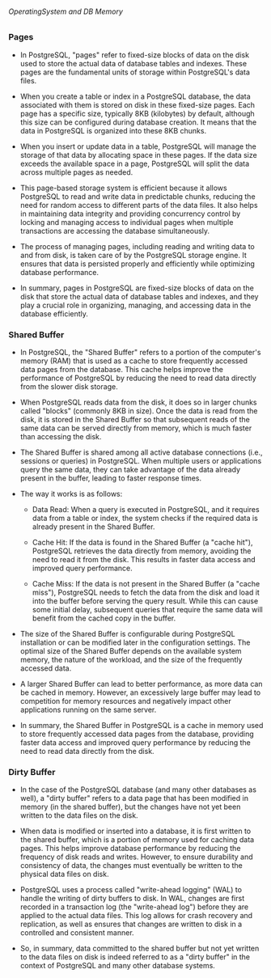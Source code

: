 ###### OperatingSystem and DB Memory

### Pages

- In PostgreSQL, "pages" refer to fixed-size blocks of data on the disk used to store the actual data of database tables and indexes. These pages are the fundamental units of storage within PostgreSQL's data files.

- When you create a table or index in a PostgreSQL database, the data associated with them is stored on disk in these fixed-size pages. Each page has a specific size, typically 8KB (kilobytes) by default, although this size can be configured during database creation. It means that the data in PostgreSQL is organized into these 8KB chunks.

- When you insert or update data in a table, PostgreSQL will manage the storage of that data by allocating space in these pages. If the data size exceeds the available space in a page, PostgreSQL will split the data across multiple pages as needed.

- This page-based storage system is efficient because it allows PostgreSQL to read and write data in predictable chunks, reducing the need for random access to different parts of the data files. It also helps in maintaining data integrity and providing concurrency control by locking and managing access to individual pages when multiple transactions are accessing the database simultaneously.

- The process of managing pages, including reading and writing data to and from disk, is taken care of by the PostgreSQL storage engine. It ensures that data is persisted properly and efficiently while optimizing database performance.

- In summary, pages in PostgreSQL are fixed-size blocks of data on the disk that store the actual data of database tables and indexes, and they play a crucial role in organizing, managing, and accessing data in the database efficiently.

### Shared Buffer

- In PostgreSQL, the "Shared Buffer" refers to a portion of the computer's memory (RAM) that is used as a cache to store frequently accessed data pages from the database. This cache helps improve the performance of PostgreSQL by reducing the need to read data directly from the slower disk storage.

- When PostgreSQL reads data from the disk, it does so in larger chunks called "blocks" (commonly 8KB in size). Once the data is read from the disk, it is stored in the Shared Buffer so that subsequent reads of the same data can be served directly from memory, which is much faster than accessing the disk.

- The Shared Buffer is shared among all active database connections (i.e., sessions or queries) in PostgreSQL. When multiple users or applications query the same data, they can take advantage of the data already present in the buffer, leading to faster response times.

- The way it works is as follows:

    - Data Read: When a query is executed in PostgreSQL, and it requires data from a table or index, the system checks if the required data is already present in the Shared Buffer.

    - Cache Hit: If the data is found in the Shared Buffer (a "cache hit"), PostgreSQL retrieves the data directly from memory, avoiding the need to read it from the disk. This results in faster data access and improved query performance.

    - Cache Miss: If the data is not present in the Shared Buffer (a "cache miss"), PostgreSQL needs to fetch the data from the disk and load it into the buffer before serving the query result. While this can cause some initial delay, subsequent queries that require the same data will benefit from the cached copy in the buffer.

- The size of the Shared Buffer is configurable during PostgreSQL installation or can be modified later in the configuration settings. The optimal size of the Shared Buffer depends on the available system memory, the nature of the workload, and the size of the frequently accessed data.

- A larger Shared Buffer can lead to better performance, as more data can be cached in memory. However, an excessively large buffer may lead to competition for memory resources and negatively impact other applications running on the same server.

- In summary, the Shared Buffer in PostgreSQL is a cache in memory used to store frequently accessed data pages from the database, providing faster data access and improved query performance by reducing the need to read data directly from the disk.

### Dirty Buffer

- In the case of the PostgreSQL database (and many other databases as well), a "dirty buffer" refers to a data page that has been modified in memory (in the shared buffer), but the changes have not yet been written to the data files on the disk.

- When data is modified or inserted into a database, it is first written to the shared buffer, which is a portion of memory used for caching data pages. This helps improve database performance by reducing the frequency of disk reads and writes. However, to ensure durability and consistency of data, the changes must eventually be written to the physical data files on disk.

- PostgreSQL uses a process called "write-ahead logging" (WAL) to handle the writing of dirty buffers to disk. In WAL, changes are first recorded in a transaction log (the "write-ahead log") before they are applied to the actual data files. This log allows for crash recovery and replication, as well as ensures that changes are written to disk in a controlled and consistent manner.

- So, in summary, data committed to the shared buffer but not yet written to the data files on disk is indeed referred to as a "dirty buffer" in the context of PostgreSQL and many other database systems.
